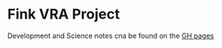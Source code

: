 # Fink VRA Project

Development and Science notes cna be found on the [GH pages](https://heloises.github.io/finkvra/introduction.html)
